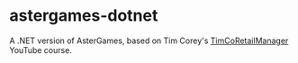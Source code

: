 # astergames-dotnet

A .NET version of AsterGames, based on Tim Corey's [TimCoRetailManager](https://www.youtube.com/playlist?list=PLLWMQd6PeGY0bEMxObA6dtYXuJOGfxSPx) YouTube course.

